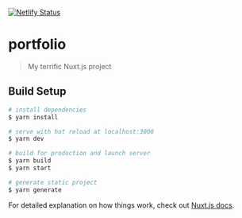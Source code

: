 [![Netlify Status](https://api.netlify.com/api/v1/badges/622cb5fb-d5f0-4864-a1b7-7fdf7897540d/deploy-status)](https://app.netlify.com/sites/sharp-stonebraker-790a9a/deploys)

# portfolio

> My terrific Nuxt.js project

## Build Setup

```bash
# install dependencies
$ yarn install

# serve with hot reload at localhost:3000
$ yarn dev

# build for production and launch server
$ yarn build
$ yarn start

# generate static project
$ yarn generate
```

For detailed explanation on how things work, check out [Nuxt.js docs](https://nuxtjs.org).
